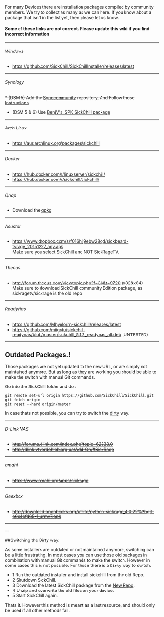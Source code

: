 
For many Devices there are installation packages compiled by community members. We try to collect as many as we can here. If you know about a package that isn't in the list yet, then please let us know.  

#### Some of these links are not correct. Please update this wiki if you find incorrect information

---

###### Windows
* https://github.com/SickChill/SickChillInstaller/releases/latest

---

###### Synology
~~* (DSM 5) Add the [Synocommunity](https://synocommunity.com/#easy-install) repository, And Follow those [Instructions](https://github.com/SickChill/SickChill/wiki/Switching-your-Synology's-SickChill-to-the-new-repository#install-sickchill)~~  
* (DSM 5 & 6) Use [BenjV's .SPK SickChill package](https://github.com/BenjV/SYNO-packages/blob/master/SickChill%20noarch%20V1.1.spk)

---

###### Arch Linux
* https://aur.archlinux.org/packages/sickchill

---

###### Docker
* https://hub.docker.com/r/linuxserver/sickchill/
* https://hub.docker.com/r/sickchill/sickchill/
---

###### Qnap 
* Download the [qpkg](https://www.qnapclub.eu/fr/qpkg/647)

---

###### Asustor
* https://www.dropbox.com/s/f016hij9ebw28qd/sickbeard-tvrage_20151227_any.apk  
Make sure you select SickChill and NOT SickRageTV.

---

###### Thecus

* http://forum.thecus.com/viewtopic.php?f=36&t=9720 (x32&x64)  
Make sure to download SickChill community Edition package, as sickragetv/sickrage is the old repo

---

###### ReadyNas

* https://github.com/Mhynlo/rn-sickchill/releases/latest  
* https://github.com/miigotu/sickchill-readynas/blob/master/sickchill_5.1.2_readynas_all.deb (UNTESTED)  

---

## Outdated Packages.!  

Those packages are not yet updated to the new URL, or are simply not maintained anymore. But as long as they are working you should be able to make the switch with manual Git commands.  


Go into the SickChill folder and do :  

```
git remote set-url origin https://github.com/SickChill/SickChill.git
git fetch origin
git reset --hard origin/master
```

In case thats not possible, you can try to switch the [dirty](https://github.com/SickChill/SickChill/wiki/SickChill-installation-packages#switching-the-dirty-way) way.

---


###### D-Link NAS
* ~~http://forums.dlink.com/index.php?topic=62238.0~~  
* ~~http://dlink.vtverdohleb.org.ua/Add-On/#SickRage~~  

---

###### amahi  
* ~~https://www.amahi.org/apps/sickrage~~  

---

###### Geexbox

* ~~http://download.openbricks.org/utilite/python-sickrage_4.0.22%2bgit-e6c4cfd65-1_armv7.opk~~  

---



--



##Switching the Dirty way.  

As some installers are outdated or not maintained anymore, switching can be a little frustrating.
In most cases you can use those old packages in combination with manual Git commands to make the switch.
However in some cases this is not possible. For those there is a `Dirty` way to switch.

* 1 Run the outdated installer and install sickchill from the old Repo.
* 2 Shutdown SickChill.
* 3 Download the latest SickChill package from the [New Repo](https://github.com/SickChill/SickChill/archive/master.zip).
* 4 Unzip and overwrite the old files on your device.
* 5 Start SickChill again.

Thats it. 
However this method is meant as a last resource, and should only be used if all other methods fail.



